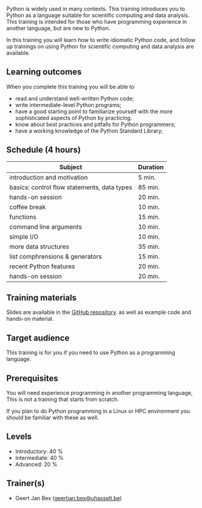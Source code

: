 Python is widely used in many contexts.
This training introduces you to Python as a language suitable for
scientific computing and data analysis.  This training is intended for
those who have programming experience in another language, but are new
to Python.

In this training you will learn how to write idiomatic Python code, and
follow up trainings on using Python for scientific computing and data
analysis are available.


## Learning outcomes

When you complete this training you will be able to

  * read and understand well-written Python code;
  * write intermediate-level Python programs;
  * have a good starting point to familiarize yourself with the more
    sophisticated aspects of Python by practicing.
  * know about best practices and pitfalls for Python programmers;
  * have a working knowledge of the Python Standard Library;


## Schedule (4 hours)


  | Subject                                     | Duration |
  |---------------------------------------------|----------|
  | introduction and motivation                 |  5 min.  |
  | basics: control flow statements, data types | 85 min.  |
  | hands-on session                            | 20 min.  |
  | coffee break                                | 10 min.  |
  | functions                                   | 15 min.  |
  | command line arguments                      | 10 min.  |
  | simple I/O                                  | 10 min.  |
  | more data structures                        | 35 min.  |
  | list comphrensions & generators             | 15 min.  |
  | recent Python features                      | 20 min.  |
  | hands-on session                            | 20 min.  |


## Training materials

Slides are available in the [GitHub
repository](https://github.com/gjbex/Python-for-programmers). as well as
example code and hands-on material.


## Target audience

This training is for you if you need to use Python as a programming
language.


## Prerequisites

You will need experience programming in another programming language,
This is not a training that starts from scratch.

If you plan to do Python programming in a Linux or HPC environment you should
be familiar with these as well.


## Levels

* Introductory: 40 %
* Intermediate: 40 %
* Advanced: 20 %


## Trainer(s)

  * Geert Jan Bex ([geertjan.bex@uhasselt.be](mailto:geertjan.bex@uhasselt.be))
